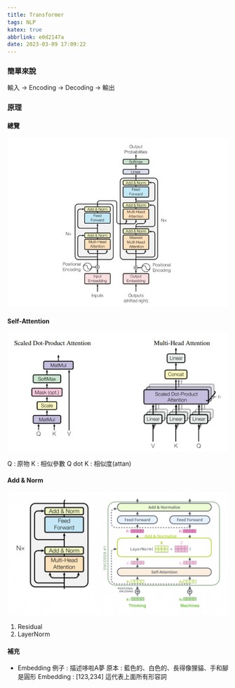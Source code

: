 ```yaml
---
title: Transformer
tags: NLP
katex: true
abbrlink: e0d2147a
date: 2023-03-09 17:09:22
---
```

### 簡單來說
輸入 -> Encoding -> Decoding -> 輸出

### 原理
#### 總覽
![this is jpg](transformer/model.jpg)

#### Self-Attention

![this is jpg](transformer/20150622OMcuB9Q8Zl.jpg)


Q : 原物
K : 相似參數
Q dot K : 相似度(attan)

#### Add & Norm

![](transformer/20129616BHmGH4ukte.png)

1. Residual
2. LayerNorm

#### 補充

- Embedding
  例子 : 描述哆啦A夢
  原本 : 藍色的、白色的、長得像狸貓、手和腳是圓形
  Embedding : [123,234] 這代表上面所有形容詞
